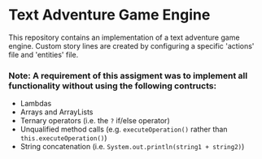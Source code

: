 # Text Adventure Game Engine

This repository contains an implementation of a text adventure game engine. Custom story lines are created by configuring a specific 'actions' file and 'entities' file.

### Note: A requirement of this assigment was to implement all functionality without using the following contructs:
- Lambdas
- Arrays and ArrayLists
- Ternary operators (i.e. the `?` if/else operator)
- Unqualified method calls (e.g. `executeOperation()` rather than `this.executeOperation()`)
- String concatenation (i.e. `System.out.println(string1 + string2)`)
